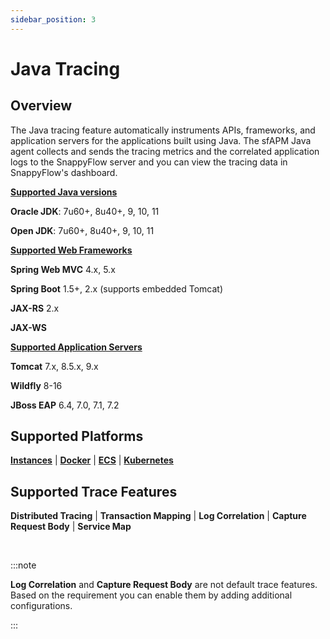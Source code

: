 ```yaml
---
sidebar_position: 3 
---
```

# Java Tracing

## Overview

The Java tracing feature automatically instruments APIs, frameworks, and application servers for the applications built using Java. The sfAPM Java agent collects and sends the tracing metrics and the correlated application logs to the SnappyFlow server and you can view the tracing data in SnappyFlow's dashboard.

<div class="blue_textbox">
	<b><u>Supported Java versions</u></b> 
	<p>
        <b>Oracle JDK</b>: 7u60+, 8u40+, 9, 10, 11</p>
    <p>
        <b>Open JDK</b>: 7u60+, 8u40+, 9, 10, 11  
    </p>
	<b><u>Supported Web Frameworks</u></b>
	<p>
     <b>Spring Web MVC</b> 4.x, 5.x
	</p>
    <p>
     <b>Spring Boot</b> 1.5+, 2.x (supports embedded Tomcat)       
    </p>
    <p>
     <b>JAX-RS</b> 2.x   
    </p>
    <p>
      <b>JAX-WS</b> 
    </p>
    <p>
	<b><u>Supported Application Servers</u></b>
    </p>
    <p>
      <b>Tomcat</b> 7.x, 8.5.x, 9.x  
    </p>
    <p>
      <b>Wildfly</b> 8-16  
    </p>
    <p>
     <b>JBoss EAP</b> 6.4, 7.0, 7.1, 7.2
    </p>
</div>



## Supported Platforms

**[Instances](/docs/Tracing/java/instance)** | **[Docker](/docs/Tracing/java/docker)**  |  **[ECS](/docs/Tracing/java/ecs)**  | **[Kubernetes](/docs/Tracing/java/kubernetes)**



## Supported Trace Features 

**Distributed Tracing** | **Transaction Mapping** | **Log Correlation** | **Capture Request Body** | **Service Map**

<br/>

:::note

**Log Correlation** and **Capture Request Body** are not default trace features. Based on the requirement you can enable them by adding additional configurations.

:::

